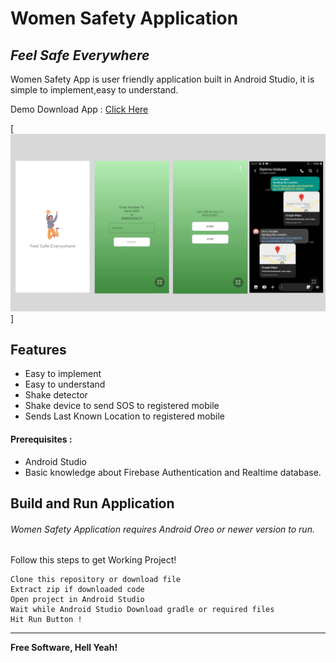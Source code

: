 # Women Safety Application
## _Feel Safe Everywhere_


Women Safety App is user friendly application built in Android Studio,
it is simple to implement,easy to understand.

Demo Download App : [Click Here](https://diplomagraduate.blogspot.com/2021/08/women-safety-applicatino-in-android.html)

[<img src="media/womenSafety.png" />]





## Features

- Easy to implement
- Easy to understand
- Shake detector
- Shake device to send SOS to registered mobile
- Sends Last Known Location to registered mobile

#### Prerequisites :
- Android Studio
- Basic knowledge about Firebase Authentication and Realtime database.
## Build and Run Application

###### Women Safety Application requires Android Oreo or newer version to run.
Follow this steps to get Working Project!
```
Clone this repository or download file
Extract zip if downloaded code
Open project in Android Studio
Wait while Android Studio Download gradle or required files
Hit Run Button !
```

------------


**Free Software, Hell Yeah!**

[//]: # (These are reference links used in the body of this note and get stripped out when the markdown processor does its job. There is no need to format nicely because it shouldn't be seen. Thanks SO - http://stackoverflow.com/questions/4823468/store-comments-in-markdown-syntax)

   
